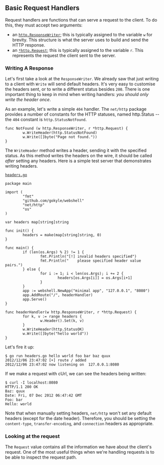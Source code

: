 ## Basic Request Handlers

Request handlers are functions that can serve a request to the client. To do
this, they must accept two arguments:

* an [`http.ResponseWriter`](http://golang.org/pkg/net/http/#ResponseWriter);
this is typically assigned to the variable `w` for brevity. This structure
is what the server uses to build and send the HTTP response.
* an [`*http.Request`](http://golang.org/pkg/net/http/#Request); this is
typically assigned to the variable `r`. This represents the request the client
sent to the server.

### Writing A Response
Let's first take a look at the `ResponseWriter`. We already saw that just
writing to a client with `Write` will send default headers. It's very easy
to customise the headers sent, or to write a different status besides `200`.
There is one important thing to keep in mind when writing handlers: *you should
only write the header once*.

As an example, let's write a simple `404` handler. The `net/http` package
provides a number of constants for the HTTP statuses, named http.Status<Status>
-- the `404` constant is `http.StatusNotFound`.

```
func NotFound (w http.ResponseWriter, r *http.Request) {
        w.WriteHeader(http.StatusNotFound)
        w.Write([]byte("Page not found."))
}
```

The `WriteHeader` method writes a header, sending it with the specified status.
As this method writes the headers on the wire, it should be called *after*
setting any headers. Here is a simple test server that demonstrates writing
headers.

[`headers.go`](/examples/basic_handlers/headers.go)

```
package main

import (
        "fmt"
        "github.com/gokyle/webshell"
        "net/http"
        "os"
)

var headers map[string]string

func init() {
        headers = make(map[string]string, 0)
}

func main() {
        if (len(os.Args) % 2) != 1 {
                fmt.Println("[!] invalid headers specified")
                fmt.Println("    please specified header value pairs.")
        } else {
                for i := 1; i < len(os.Args); i += 2 {
                        headers[os.Args[i]] = os.Args[i+1]
                }
        }
        app := webshell.NewApp("minimal app", "127.0.0.1", "8080")
        app.AddRoute("/", headerHandler)
        app.Serve()
}

func headerHandler(w http.ResponseWriter, r *http.Request) {
        for k, v := range headers {
                w.Header().Set(k, v)
        }
        w.WriteHeader(http.StatusOK)
        w.Write([]byte("hello world"))
}
```

Let's fire it up:

```
$ go run headers.go hello world foo bar baz quux
2012/12/06 23:47:02 [+] route / added
2012/12/06 23:47:02 now listening on  127.0.0.1:8080
```

If we make a request with cUrl, we can see the headers being written:

```
$ curl -I localhost:8080
HTTP/1.1 200 OK
Baz: quux
Date: Fri, 07 Dec 2012 06:47:42 GMT
Foo: bar
Hello: world
```

Note that when manually setting headers, `net/http` won't set any default
headers (except for the date header). Therefore, you should be setting
the `content-type`, `transfer-encoding`, and `connection` headers as
appropriate.

### Looking at the request
The `Request` value contains all the information we have about the client's
request. One of the most useful things when we're handling requests is to be
able to inspect the request path.
